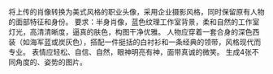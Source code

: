 将上传的肖像转换为美式风格的职业头像，采用企业摄影风格，同时保留原有人物的面部特征和身份。 
要求：半身肖像，蓝色纹理工作室背景，柔和自然的工作室灯光，高清清晰度，逼真的肤色，构图干净优雅。 
人物应穿着一套合身的深色西装（如海军蓝或炭灰色），搭配一件挺括的白衬衫和一条经典的领带，风格现代而专业。 
表情应轻松、自信、自然，眼神明亮有神，面带真诚的微笑。  生成4张不同角度的、姿势的图片。
